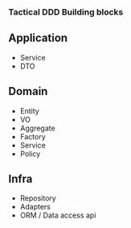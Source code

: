 ### Tactical DDD Building blocks

## Application
- Service
- DTO

## Domain
- Entity
- VO
- Aggregate
- Factory
- Service
- Policy

## Infra
- Repository
- Adapters
- ORM / Data access api